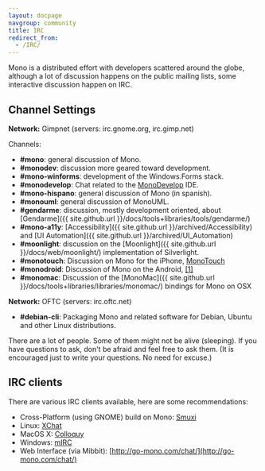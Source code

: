 ```yaml
---
layout: docpage
navgroup: community
title: IRC
redirect_from:
  - /IRC/
---
```


Mono is a distributed effort with developers scattered around the globe, although a lot of discussion happens on the public mailing lists, some interactive discussion happen on IRC.

Channel Settings
----------------

**Network:** Gimpnet (servers: irc.gnome.org, irc.gimp.net)

Channels:

- **#mono**: general discussion of Mono.
- **#monodev**: discussion more geared toward development.
- **#mono-winforms**: development of the Windows.Forms stack.
- **#monodevelop**: Chat related to the [MonoDevelop](http://www.monodevelop.com) IDE.
- **#mono-hispano**: general discussion of Mono (in spanish).
- **#monouml**: general discussion of MonoUML.
- **#gendarme**: discussion, mostly development oriented, about [Gendarme]({{ site.github.url }}/docs/tools+libraries/tools/gendarme/)
- **#mono-a11y**: [Accessibility]({{ site.github.url }}/archived/Accessibility) and [UI Automation]({{ site.github.url }}/archived/UI_Automation)
- **#moonlight**: discussion on the [Moonlight]({{ site.github.url }}/docs/web/moonlight/) implementation of Silverlight.
- **#monotouch**: Discussion on Mono for the iPhone, [MonoTouch](http://monotouch.net)
- **#monodroid**: Discussion of Mono on the Android, [[1]](http://monodroid.net)
- **#monomac**: Discussion of the [MonoMac]({{ site.github.url }}/docs/tools+libraries/libraries/monomac/) bindings for Mono on OSX

**Network:** OFTC (servers: irc.oftc.net)

- **#debian-cli**: Packaging Mono and related software for Debian, Ubuntu and other Linux distributions.

There are a lot of people. Some of them might not be alive (sleeping). If you have questions to ask, don't be afraid and feel free to ask them. (It is encouraged just to write your questions. No need for excuse.)

IRC clients
-----------

There are various IRC clients available, here are some recommendations:

-   Cross-Platform (using GNOME) build on Mono: [Smuxi](http://www.smuxi.org/)
-   Linux: [XChat](http://www.xchat.org/)
-   MacOS X: [Colloquy](http://www.colloquy.info)
-   Windows: [mIRC](http://www.mirc.com)
-   Web Interface (via Mibbit): [http://go-mono.com/chat/](http://go-mono.com/chat/)
